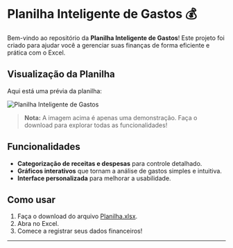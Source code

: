 # Planilha Inteligente de Gastos 💰

Bem-vindo ao repositório da **Planilha Inteligente de Gastos**! Este projeto foi criado para ajudar você a gerenciar suas finanças de forma eficiente e prática com o Excel.

## Visualização da Planilha

Aqui está uma prévia da planilha:

![Planilha Inteligente de Gastos](Assets/planilha.png)

> **Nota:** A imagem acima é apenas uma demonstração. Faça o download para explorar todas as funcionalidades!

## Funcionalidades

- **Categorização de receitas e despesas** para controle detalhado.
- **Gráficos interativos** que tornam a análise de gastos simples e intuitiva.
- **Interface personalizada** para melhorar a usabilidade.

## Como usar

1. Faça o download do arquivo [Planilha.xlsx](Files/Planilha.xlsx).
2. Abra no Excel.
3. Comece a registrar seus dados financeiros!

---

